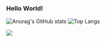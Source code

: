 ### Hello World!

![Anurag's GitHub stats](https://github-readme-stats.vercel.app/api?username=JulianaMenezees&show_icons=true&theme=dracula)
![Top Langs](https://github-readme-stats.vercel.app/api/top-langs/?username=JulianaMenezees&hide_progress=true)

<div> 
  <a href=https://www.linkedin.com/in/juliana-menezes-493964249/" target="_blank"><img src="https://img.shields.io/badge/-LinkedIn-%230077B5?style=for-the-badge&logo=linkedin&logoColor=white" target="_blank"></a>
</div>          
